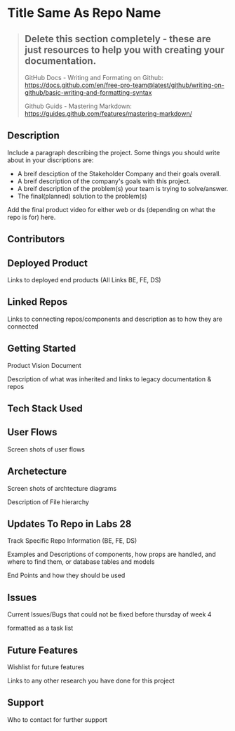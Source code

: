 # Title Same As Repo Name

>## Delete this section completely - these are just resources to help you with creating your documentation.
> GitHub Docs - Writing and Formating on Github: https://docs.github.com/en/free-pro-team@latest/github/writing-on-github/basic-writing-and-formatting-syntax
>
> Github Guids - Mastering Markdown: https://guides.github.com/features/mastering-markdown/

## Description
Include a paragraph describing the project. Some things you should write about in your discriptions are:
- A breif desciption of the Stakeholder Company and their goals overall.  
- A breif description of the company's goals with this project.  
- A breif description of the problem(s) your team is trying to solve/answer.
- The final(planned) solution to the problem(s)

Add the final product video for either web or ds (depending on what the repo is for) here.

## Contributors
## Deployed Product 
Links to deployed end products (All Links BE, FE, DS)
## Linked Repos
Links to connecting repos/components and description as to how they are connected
## Getting Started
Product Vision Document

Description of what was inherited and links to legacy documentation & repos
## Tech Stack Used
## User Flows
Screen shots of user flows
## Archetecture 
Screen shots of archtecture diagrams

Description of File hierarchy
## Updates To Repo in Labs 28
Track Specific Repo Information (BE, FE, DS)

Examples and Descriptions of components, how props are handled, and where to find them, or database tables and models

End Points and how they should be used
## Issues 
Current Issues/Bugs that could not be fixed before thursday of week 4

formatted as a task list 
## Future Features
Wishlist for future features

Links to any other research you have done for this project
## Support
Who to contact for further support
